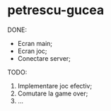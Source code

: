petrescu-gucea
==============

DONE:
- Ecran main;
- Ecran joc;
- Conectare server;

TODO:

1. Implementare joc efectiv;
2. Comutare la game over;
3. ...

